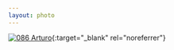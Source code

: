 ```yaml
---
layout: photo
---
```


[![086 Arturo](https://c1.staticflickr.com/1/740/21645982141_ecccfe6789_b.jpg)](https://www.flickr.com/photos/131440297@N08/21645982141/){:target="_blank" rel="noreferrer"}
